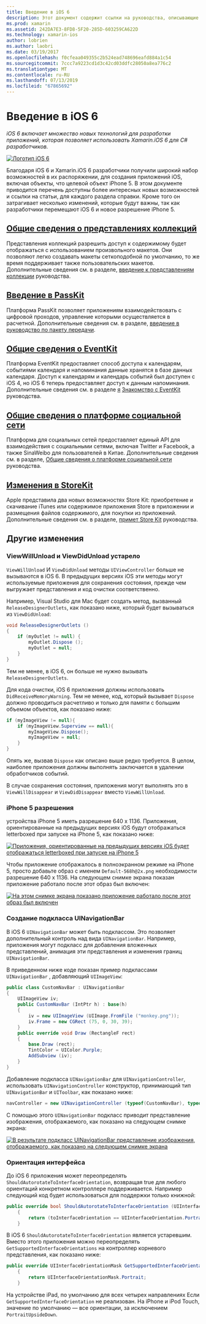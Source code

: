 ```yaml
---
title: Введение в iOS 6
description: Этот документ содержит ссылки на руководства, описывающие возможности, представленные в iOS 6. Представления коллекций, PassKit, платформа для социальных сетей, и изменения в StoreKit обсуждаются.
ms.prod: xamarin
ms.assetid: 242DA7E3-8FD8-5F20-285D-603259CA622D
ms.technology: xamarin-ios
author: lobrien
ms.author: laobri
ms.date: 03/19/2017
ms.openlocfilehash: f0cfeaa049355c2b524ead748696eafd884a1c54
ms.sourcegitcommit: 7ccc7a9223cd1d3c42cd03ddfc28050a8ea776c2
ms.translationtype: MT
ms.contentlocale: ru-RU
ms.lasthandoff: 07/13/2019
ms.locfileid: "67865692"
---
```

# <a name="introduction-to-ios-6"></a>Введение в iOS 6

_iOS 6 включает множество новых технологий для разработки приложений, которая позволяет использовать Xamarin.iOS 6 для C# разработчиков._

[![](images/ios6-large.jpg "Логотип iOS 6")](images/ios6-large.jpg#lightbox)

Благодаря iOS 6 и Xamarin.iOS 6 разработчики получили широкий набор возможностей в их распоряжении, для создания приложений iOS, включая объекты, что целевой объект iPhone 5.
В этом документе приводится перечень доступны более интересных новых возможностей и ссылки на статьи, для каждого раздела справки. Кроме того он затрагивает несколько изменений, которые будут важны, так как разработчики перемещают iOS 6 и новое разрешение iPhone 5.


## <a name="introduction-to-collection-viewsiosuser-interfacecontrolsuicollectionviewmd"></a>[Общие сведения о представлениях коллекций](~/ios/user-interface/controls/uicollectionview.md)

Представления коллекций разрешить доступ к содержимому будет отображаться с использованием произвольного макетов. Они позволяют легко создавать макеты сеткоподобной по умолчанию, то же время поддерживает также пользовательских макетов. Дополнительные сведения см. в разделе, [введение к представлениям коллекции](~/ios/user-interface/controls/uicollectionview.md) [ ](~/ios/user-interface/controls/uicollectionview.md)руководства.


## <a name="introduction-to-passkitiosplatformpasskitmd"></a>[Введение в PassKit](~/ios/platform/passkit.md)

Платформа PassKit позволяет приложениям взаимодействовать с цифровой проходов, управление которыми осуществляется в расчетной. Дополнительные сведения см. в разделе, [введение в руководство по пакету передачи](~/ios/platform/passkit.md).


## <a name="introduction-to-eventkitiosplatformeventkitmd"></a>[Общие сведения о EventKit](~/ios/platform/eventkit.md)

Платформа EventKit предоставляет способ доступа к календарям, событиями календаря и напоминания данные хранятся в базе данных календаря. Доступ к календарям и календарь событий был доступен с iOS 4, но iOS 6 теперь предоставляет доступ к данным напоминания. Дополнительные сведения см. в разделе [я](~/ios/platform/eventkit.md) [Знакомство с EventKit](~/ios/platform/eventkit.md) руководства.


## <a name="introduction-to-the-social-frameworkiosplatformsocial-frameworkmd"></a>[Общие сведения о платформе социальной сети](~/ios/platform/social-framework.md)

Платформа для социальных сетей предоставляет единый API для взаимодействия с социальными сетями, включая Twitter и Facebook, а также SinaWeibo для пользователей в Китае. Дополнительные сведения см. в разделе, [Общие сведения о платформе социальной сети](~/ios/platform/social-framework.md) руководства.


## <a name="changes-to-storekitchanges-to-storekitmd"></a>[Изменения в StoreKit](changes-to-storekit.md)

Apple представила два новых возможностях Store Kit: приобретение и скачивание iTunes или содержимое приложения Store в приложении и размещения файлов содержимого, для покупки из приложений. Дополнительные сведения см. в разделе, [примет Store Kit](changes-to-storekit.md) руководства.


## <a name="other-changes"></a>Другие изменения


### <a name="viewwillunload-and-viewdidunload-deprecated"></a>ViewWillUnload и ViewDidUnload устарело

`ViewWillUnload` И `ViewDidUnload` методы `UIViewController` больше не вызываются в iOS 6. В предыдущих версиях iOS эти методы могут используемые приложения для сохранения состояния, прежде чем выгружает представления и код очистки соответственно.

Например, Visual Studio для Mac будет создать метод, вызванный `ReleaseDesignerOutlets`, как показано ниже, который будет вызываться из `ViewDidUnload`:

```csharp
void ReleaseDesignerOutlets ()
{
    if (myOutlet != null) {
        myOutlet.Dispose ();
        myOutlet = null;
    }
}
```

Тем не менее, в iOS 6, он больше не нужно вызывать `ReleaseDesignerOutlets`.   
   
   
   
Для кода очистки, iOS 6 приложения должны использовать `DidReceiveMemoryWarning`. Тем не менее, код, который вызывает `Dispose` должно проводиться расчетливо и только для памяти с большим объемом объектов, как показано ниже:

```csharp
if (myImageView != null){
    if (myImageView.Superview == null){
        myImageView.Dispose();
        myImageView = null;
    }
}
```

Опять же, вызвав `Dispose` как описано выше редко требуется. В целом, наиболее приложения должны выполнять заключается в удалении обработчиков событий.

В случае сохранения состояния, приложения могут выполнять это в `ViewWillDisappear` и `ViewDidDisappear` вместо `ViewWillUnload`.


### <a name="iphone-5-resolution"></a>iPhone 5 разрешения

устройства iPhone 5 иметь разрешение 640 x 1136. Приложения, ориентированные на предыдущих версиях iOS будут отображаться letterboxed при запуске на iPhone 5, как показано ниже:

 [![](images/01-letterboxed.png "Приложения, ориентированные на предыдущих версиях iOS будет отображаться letterboxed при запуске на iPhone 5")](images/01-letterboxed.png#lightbox)

Чтобы приложение отображалось в полноэкранном режиме на iPhone 5, просто добавьте образ с именем `Default-568h@2x.png` необходимости разрешение 640 x 1136. На следующем снимке экрана показан приложение работало после этот образ был включен:

 [![](images/02-fullscreen.png "На этом снимке экрана показано приложение работало после этот образ был включен")](images/02-fullscreen.png#lightbox)

### <a name="subclassing-uinavigationbar"></a>Создание подкласса UINavigationBar

В iOS 6 `UINavigationBar` может быть подклассом. Это позволяет дополнительный контроль над вида `UINavigationBar`. Например, приложения могут подкласс для добавления вложенных представлений, анимация эти представления и изменения границ `UINavigationBar`.

В приведенном ниже коде показан пример подклассами `UINavigationBar` , добавляющий `UIImageView`:

```csharp
public class CustomNavBar : UINavigationBar
{
    UIImageView iv;
    public CustomNavBar (IntPtr h) : base(h)
    {
        iv = new UIImageView (UIImage.FromFile ("monkey.png"));
        iv.Frame = new CGRect (75, 0, 30, 39);
    }
    public override void Draw (RectangleF rect)
    {
        base.Draw (rect);
        TintColor = UIColor.Purple;
        AddSubview (iv);
    }
}
```

Добавление подкласса `UINavigationBar` для `UINavigationController`, использовать `UINavigationController` конструктор, принимающий тип `UINavigationBar` и `UIToolbar`, как показано ниже:

```csharp
navController = new UINavigationController (typeof(CustomNavBar), typeof(UIToolbar));
```

С помощью этого `UINavigationBar` подкласс приводит представление изображения, отображаемого, как показано на следующем снимке экрана:

 [![](images/03-navbar.png "В результате подкласс UINavigationBar представление изображения, отображаемого, как показано на следующем снимке экрана")](images/03-navbar.png#lightbox)

### <a name="interface-orientation"></a>Ориентация интерфейса

До iOS 6 приложения может переопределять `ShouldAutorotateToInterfaceOrientation`, возвращая true для любого ориентаций конкретном контроллере поддерживается. Например следующий код будет использоваться для поддержки только книжной:

```csharp
public override bool ShouldAutorotateToInterfaceOrientation (UIInterfaceOrientation toInterfaceOrientation)
    {
        return (toInterfaceOrientation == UIInterfaceOrientation.Portrait);
    }
```

В iOS 6 `ShouldAutorotateToInterfaceOrientation` является устаревшим.
Вместо этого приложения можно переопределять `GetSupportedInterfaceOrientations` на контроллер корневого представления, как показано ниже:

```csharp
public override UIInterfaceOrientationMask GetSupportedInterfaceOrientations ()
    {
        return UIInterfaceOrientationMask.Portrait;
    }
```

На устройстве iPad, по умолчанию для всех четырех направлениях Если `GetSupportedInterfaceOrientation` не реализован. На iPhone и iPod Touch, значение по умолчанию — все ориентации, за исключением `PortraitUpsideDown`.
